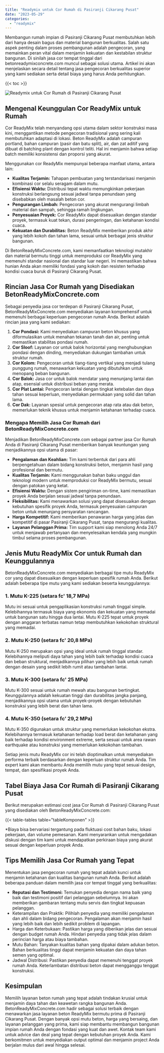 ```yaml
---
title: "Readymix untuk Cor Rumah di Pasiranji Cikarang Pusat"
date: "2023-05-29"
categories: 
  - "readymix"
---
```


Membangun rumah impian di Pasiranji Cikarang Pusat membutuhkan lebih dari hanya desain bagus dan material bangunan berkualitas. Salah satu aspek penting dalam proses pembangunan adalah pengecoran, yang memainkan peran vital dalam menjamin kekuatan dan kestabilan struktur bangunan. Di sinilah jasa cor tempat tinggal dari betonreadymixconcrete.com muncul sebagai solusi utama. Artikel ini akan menjelaskan secara detail tentang jasa pengecoran berkualitas superior yang kami sediakan serta detail biaya yang harus Anda perhitungkan.

{{< toc >}}

![Readymix untuk Cor Rumah di Pasiranji Cikarang Pusat](https://betoncor8.github.io/cor/harga-beton-readymix-concrete%20(34).png)

## Mengenal Keunggulan Cor ReadyMix untuk Rumah

Cor ReadyMix telah menyandang opsi utama dalam sektor konstruksi masa kini, menggantikan metode pengecoran tradisional yang sering kali membutuhkan adaptasi di lokasi. Beton ReadyMix adalah campuran portland, bahan campuran (pasir dan batu split), air, dan zat aditif yang dibuat di batching plant dengan kontrol teliti. Hal ini menjamin bahwa setiap batch memiliki konsistensi dan proporsi yang akurat.

Menggunakan cor ReadyMix mempunyai beberapa manfaat utama, antara lain:

- **Kualitas Terjamin:** Tahapan pembuatan yang terstandarisasi menjamin kombinasi cor selalu seragam dalam mutu.
- **Efisiensi Waktu:** Distribusi tepat waktu memungkinkan pekerjaan konstruksi berlangsung sesuai jadwal tanpa penundaan yang disebabkan oleh masalah beton cor.
- **Pengurangan Limbah:** Pengecoran yang akurat mengurangi limbah material dan sampah, sehingga ramah lingkungan.
- **Penyesuaian Proyek:** Cor ReadyMix dapat disesuaikan dengan standar proyek, termasuk kuat tekan, durasi pengeringan, dan ketahanan kondisi cuaca.
- **Kekuatan dan Durabilitas:** Beton ReadyMix memberikan produk akhir yang lebih kokoh dan tahan lama, sesuai untuk berbagai jenis struktur bangunan.

Di BetonReadyMixConcrete.com, kami memanfaatkan teknologi mutakhir dan material bermutu tinggi untuk memproduksi cor ReadyMix yang memenuhi standar nasional dan standar luar negeri. Ini memastikan bahwa hunian Anda akan memiliki fondasi yang kokoh dan resisten terhadap kondisi cuaca buruk di Pasiranji Cikarang Pusat.

## Rincian Jasa Cor Rumah yang Disediakan BetonReadyMixConcrete.com

Sebagai penyedia jasa cor terdepan di Pasiranji Cikarang Pusat, BetonReadyMixConcrete.com menyediakan layanan komprehensif untuk memenuhi berbagai keperluan pengecoran rumah Anda. Berikut adalah rincian jasa yang kami sediakan:

1. **Cor Pondasi:** Kami menyediakan campuran beton khusus yang diformulasikan untuk menahan tekanan tanah dan air, penting untuk memastikan stabilitas pondasi rumah.
2. **Cor Sloof:** Layanan cor untuk balok horizontal yang menghubungkan pondasi dengan dinding, menyediakan dukungan tambahan untuk struktur rumah.
3. **Cor Kolom:** Pengecoran untuk tiang-tiang vertikal yang menjadi tulang punggung rumah, menawarkan kekuatan yang dibutuhkan untuk menopang beban bangunan.
4. **Cor Balok:** Jasa cor untuk balok mendatar yang menunjang lantai dan atap, esensial untuk distribusi beban yang merata.
5. **Cor Plat Lantai:** Pengecoran lantai dengan tingkat ketebalan dan daya tahan sesuai keperluan, menyediakan permukaan yang solid dan tahan lama.
6. **Cor Dak:** Layanan spesial untuk pengecoran atap rata atau dak beton, memerlukan teknik khusus untuk menjamin ketahanan terhadap cuaca.

### Mengapa Memilih Jasa Cor Rumah dari BetonReadyMixConcrete.com

Menjadikan BetonReadyMixConcrete.com sebagai partner jasa Cor Rumah Anda di Pasiranji Cikarang Pusat memberikan banyak keuntungan yang menjadikannya opsi utama di pasar:

- **Pengalaman dan Keahlian:** Tim kami terbentuk dari para ahli berpengetahuan dalam bidang konstruksi beton, menjamin hasil yang profesional dan bermutu.
- **Kualitas Terjamin:** Kami menggunakan bahan baku unggul dan teknologi modern untuk memproduksi cor ReadyMix bermutu, sesuai dengan patokan yang ketat.
- **Efisiensi Waktu:** Dengan sistem pengiriman on-time, kami memastikan proyek Anda berjalan sesuai jadwal tanpa penundaan.
- **Fleksibilitas:** Kami menawarkan solusi yang dapat disesuaikan dengan kebutuhan spesifik proyek Anda, termasuk penyesuaian campuran beton untuk menunjang persyaratan rancangan.
- **Harga Kompetitif:** Kami memberikan penawaran harga yang jelas dan kompetitif di pasar Pasiranji Cikarang Pusat, tanpa mengurangi kualitas.
- **Layanan Pelanggan Prima:** Tim support kami siap menolong Anda 24/7 untuk menjawab pertanyaan dan menyelesaikan kendala yang mungkin timbul selama proses pembangunan.

## Jenis Mutu ReadyMix Cor untuk Rumah dan Keunggulannya

BetonReadyMixConcrete.com menyediakan berbagai tipe mutu ReadyMix cor yang dapat disesuaikan dengan keperluan spesifik rumah Anda. Berikut adalah beberapa tipe mutu yang kami sediakan beserta keunggulannya:

### 1\. Mutu K-225 (setara fc' 18,7 MPa)

Mutu ini sesuai untuk pengaplikasian konstruksi rumah tinggal simple. Kelebihannya termasuk biaya yang ekonomis dan kekuatan yang memadai untuk bangunan satu hingga dua lantai. Mutu K-225 tepat untuk proyek dengan anggaran terbatas namun tetap membutuhkan kekokohan struktural yang memadai.

### 2\. Mutu K-250 (setara fc' 20,8 MPa)

Mutu K-250 merupakan opsi yang ideal untuk rumah tinggal standar. Kelebihannya meliputi daya tahan yang lebih baik terhadap kondisi cuaca dan beban struktural, menjadikannya pilihan yang lebih baik untuk rumah dengan desain yang sedikit lebih rumit atau tambahan lantai.

### 3\. Mutu K-300 (setara fc' 25 MPa)

Mutu K-300 sesuai untuk rumah mewah atau bangunan bertingkat. Keunggulannya adalah kekuatan tinggi dan durabilitas jangka panjang, menjadikannya opsi utama untuk proyek-proyek dengan kebutuhan konstruksi yang lebih berat dan tahan lama.

### 4\. Mutu K-350 (setara fc' 29,2 MPa)

Mutu K-350 digunakan untuk struktur yang memerlukan kekokohan ekstra. Kelebihannya termasuk ketahanan terhadap load berat dan ketahanan yang baik terhadap kondisi environment extreme, serta sesuai untuk area rawan earthquake atau konstruksi yang memerlukan kekokohan tambahan.

Setiap jenis mutu ReadyMix cor ini telah dioptimalkan untuk menyediakan performa terbaik berdasarkan dengan keperluan struktur rumah Anda. Tim expert kami akan membantu Anda memilih mutu yang tepat sesuai design, tempat, dan spesifikasi proyek Anda.

## Tabel Biaya Jasa Cor Rumah di Pasiranji Cikarang Pusat

Berikut merupakan estimasi cost jasa Cor Rumah di Pasiranji Cikarang Pusat yang disediakan oleh BetonReadyMixConcrete.com:

{{< table-tables table="tableKomponen" >}}

\*Biaya bisa bervariasi tergantung pada fluktuasi cost bahan baku, lokasi pekerjaan, dan volume pemesanan. Kami menyarankan untuk mengadakan diskusi dengan tim kami untuk mendapatkan perkiraan biaya yang akurat sesuai dengan keperluan proyek Anda.

## Tips Memilih Jasa Cor Rumah yang Tepat

Menentukan jasa pengecoran rumah yang tepat adalah kunci untuk menjamin ketahanan dan kualitas bangunan rumah Anda. Berikut adalah beberapa panduan dalam memilih jasa cor tempat tinggal yang berkualitas:

- **Reputasi dan Testimoni:** Temukan penyedia dengan nama baik yang baik dan testimoni positif dari pelanggan sebelumnya. Ini akan memberikan gambaran tentang mutu servis dan tingkat kepuasan pelanggan.
- Keterampilan dan Praktik: Pilihlah penyedia yang memiliki pengalaman dan ahli dalam bidang pengecoran. Pengalaman akan menjamin hasil yang lebih baik dan lebih sedikit problem di lapangan.
- Harga dan Keterbukaan: Pastikan harga yang diberikan jelas dan sesuai dengan budget rumah Anda. Hindari penyedia yang tidak jelas dalam perincian harga atau biaya tambahan.
- Mutu Bahan: Tanyakan kualitas bahan yang dipakai dalam adukan beton. Bahan berkualitas tinggi dapat menjamin kekuatan dan daya tahan semen yang optimal.
- Jadwal Distribusi: Pastikan penyedia dapat memenuhi tenggat proyek rumah Anda. Keterlambatan distribusi beton dapat mengganggu tenggat konstruksi.

## Kesimpulan

Memilih layanan beton rumah yang tepat adalah tindakan krusial untuk menjamin daya tahan dan keawetan rangka bangunan Anda. BetonReadyMixConcrete.com hadir sebagai solusi terbaik dengan menawarkan jasa layanan beton ReadyMix bermutu prima di Pasiranji Cikarang Pusat. Dengan banyak opsi mutu beton, harga yang bersaing, dan layanan pelanggan yang prima, kami siap membantu membangun bangunan impian rumah Anda dengan fondasi yang kuat dan awet. Kontak team kami untuk advice dan deal yang tepat dengan kebutuhan proyek Anda. Kami berkomitmen untuk menyediakan output optimal dan menjamin project Anda berjalan mulus dari awal hingga selesai.
